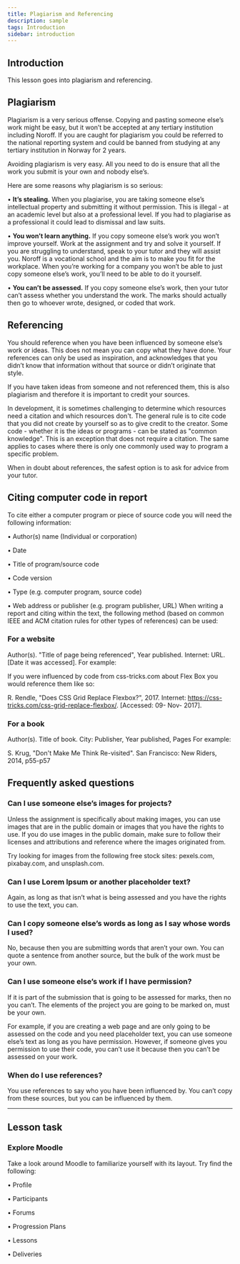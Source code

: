 ```yaml
---
title: Plagiarism and Referencing
description: sample
tags: Introduction
sidebar: introduction
---
```


## Introduction

This lesson goes into plagiarism and referencing.

## Plagiarism

Plagiarism is a very serious offense. Copying and pasting someone else’s work might be easy, but it won’t be accepted at any tertiary institution including Noroff. If you are caught for plagiarism you could be referred to the national reporting system and could be banned from studying at any tertiary institution in Norway for 2 years.

Avoiding plagiarism is very easy. All you need to do is ensure that all the work you submit is your own and nobody else’s.

Here are some reasons why plagiarism is so serious:

• **It’s stealing.** When you plagiarise, you are taking someone else’s intellectual property and submitting it without permission. This is illegal - at an academic level but also at a professional level. If you had to plagiarise as a professional it could lead to dismissal and law suits.

• **You won’t learn anything.** If you copy someone else’s work you won’t improve yourself. Work at the assignment and try and solve it yourself. If you are struggling to understand, speak to your tutor and they will assist you. Noroff is a vocational school and the aim is to make you fit for the workplace. When you’re working for a company you won’t be able to just copy someone else’s work, you’ll need to be able to do it yourself.

• **You can’t be assessed.** If you copy someone else’s work, then your tutor can’t assess whether you understand the work. The marks should actually then go to whoever wrote, designed, or coded that work.

## Referencing

You should reference when you have been influenced by someone else’s work or ideas. This does not mean you can copy what they have done. Your references can only be used as inspiration, and acknowledges that you didn’t know that information without that source or didn’t originate that style.

If you have taken ideas from someone and not referenced them, this is also plagiarism and therefore it is important to credit your sources.

In development, it is sometimes challenging to determine which resources need a citation and which resources don't. The general rule is to cite code that you did not create by yourself so as to give credit to the creator. Some code - whether it is the ideas or programs - can be stated as "common knowledge". This is an exception that does not require a citation. The same applies to cases where there is only one commonly used way to program a specific problem.

When in doubt about references, the safest option is to ask for advice from your tutor.

## Citing computer code in report

To cite either a computer program or piece of source code you will need the following information:

• Author(s) name (Individual or corporation)

• Date

• Title of program/source code

• Code version

• Type (e.g. computer program, source code)

• Web address or publisher (e.g. program publisher, URL) When writing a report and citing within the text, the following method (based on common IEEE and ACM citation rules for other types of references) can be used:

### For a website

Author(s). "Title of page being referenced", Year published. Internet: URL. [Date it was accessed]. For example:

If you were influenced by code from css-tricks.com about Flex Box you would reference them like so:

R. Rendle, "Does CSS Grid Replace Flexbox?", 2017. Internet: https://css-tricks.com/css-grid-replace-flexbox/. [Accessed: 09- Nov- 2017].

### For a book

Author(s). Title of book. City: Publisher, Year published, Pages For example:

S. Krug, "Don't Make Me Think Re-visited". San Francisco: New Riders, 2014, p55-p57

## Frequently asked questions

### Can I use someone else’s images for projects?

Unless the assignment is specifically about making images, you can use images that are in the public domain or images that you have the rights to use. If you do use images in the public domain, make sure to follow their licenses and attributions and reference where the images originated from.

Try looking for images from the following free stock sites: pexels.com, pixabay.com, and unsplash.com.

### Can I use Lorem Ipsum or another placeholder text?

Again, as long as that isn’t what is being assessed and you have the rights to use the text, you can.

### Can I copy someone else’s words as long as I say whose words I used?

No, because then you are submitting words that aren’t your own. You can quote a sentence from another source, but the bulk of the work must be your own.

### Can I use someone else’s work if I have permission?

If it is part of the submission that is going to be assessed for marks, then no you can’t. The elements of the project you are going to be marked on, must be your own.

For example, if you are creating a web page and are only going to be assessed on the code and you need placeholder text, you can use someone else’s text as long as you have permission. However, if someone gives you permission to use their code, you can’t use it because then you can’t be assessed on your work.

### When do I use references?

You use references to say who you have been influenced by. You can’t copy from these sources, but you can be influenced by them.

<hr>

## Lesson task

### Explore Moodle

Take a look around Moodle to familiarize yourself with its layout. Try find the following:

• Profile

• Participants

• Forums

• Progression Plans

• Lessons

• Deliveries
